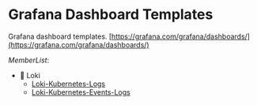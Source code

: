 # Grafana Dashboard Templates

Grafana dashboard templates. [https://grafana.com/grafana/dashboards/](https://grafana.com/grafana/dashboards/)

*MemberList*:
* 📃 Loki
  * [Loki-Kubernetes-Logs](Loki/dashboard_templates/Loki-Kubernetes-Logs-1700476576712.json)
  * [Loki-Kubernetes-Events-Logs](Loki/dashboard_templates/Loki-Kubernetes-Event-Logs-1700476555784.json)
